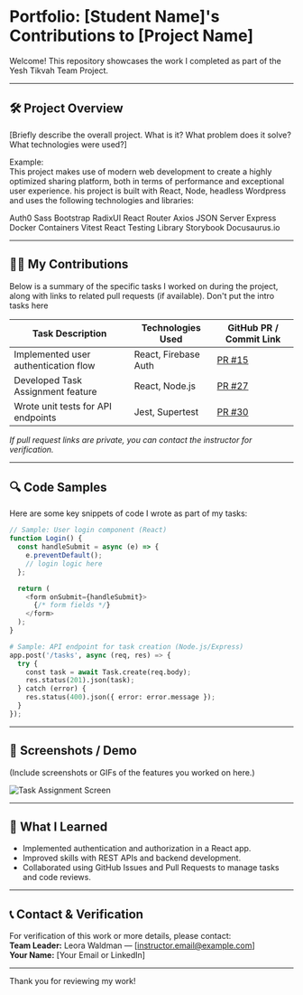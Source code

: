 # Portfolio: [Student Name]'s Contributions to [Project Name]

Welcome! This repository showcases the work I completed as part of the Yesh Tikvah Team Project.

---

## 🛠 Project Overview

[Briefly describe the overall project. What is it? What problem does it solve? What technologies were used?]

Example:  
This project makes use of modern web development to create a highly optimized sharing platform, both in terms of performance and exceptional user experience.
his project is built with React, Node, headless Wordpress and uses the following technologies and libraries:

Auth0
Sass
Bootstrap
RadixUI
React Router
Axios
JSON Server
Express
Docker Containers
Vitest
React Testing Library
Storybook
Docusaurus.io

---

## 👩‍💻 My Contributions

Below is a summary of the specific tasks I worked on during the project, along with links to related pull requests (if available).
Don't put the intro tasks here

| Task Description                    | Technologies Used       | GitHub PR / Commit Link       |
|-----------------------------------|------------------------|------------------------------|
| Implemented user authentication flow | React, Firebase Auth    | [PR #15](https://github.com/your-org/project/pull/15) |
| Developed Task Assignment feature   | React, Node.js          | [PR #27](https://github.com/your-org/project/pull/27) |
| Wrote unit tests for API endpoints   | Jest, Supertest         | [PR #30](https://github.com/your-org/project/pull/30) |

*If pull request links are private, you can contact the instructor for verification.*

---

## 🔍 Code Samples

Here are some key snippets of code I wrote as part of my tasks:

```javascript
// Sample: User login component (React)
function Login() {
  const handleSubmit = async (e) => {
    e.preventDefault();
    // login logic here
  };

  return (
    <form onSubmit={handleSubmit}>
      {/* form fields */}
    </form>
  );
}
```

```python
# Sample: API endpoint for task creation (Node.js/Express)
app.post('/tasks', async (req, res) => {
  try {
    const task = await Task.create(req.body);
    res.status(201).json(task);
  } catch (error) {
    res.status(400).json({ error: error.message });
  }
});
```

---

## 📸 Screenshots / Demo

(Include screenshots or GIFs of the features you worked on here.)

![Task Assignment Screen](./screenshots/task-assignment.png)

---

## 📖 What I Learned

- Implemented authentication and authorization in a React app.
- Improved skills with REST APIs and backend development.
- Collaborated using GitHub Issues and Pull Requests to manage tasks and code reviews.

---

## 📞 Contact & Verification

For verification of this work or more details, please contact:  
**Team Leader:** Leora Waldman — [instructor.email@example.com]  
**Your Name:** [Your Email or LinkedIn]

---

Thank you for reviewing my work!
